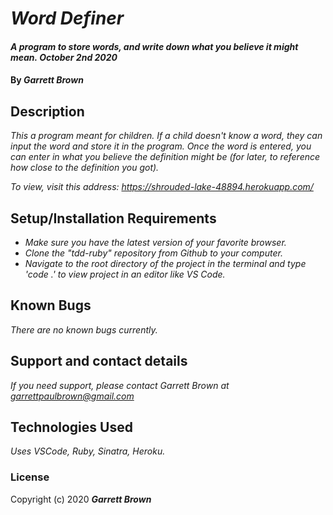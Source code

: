 # _Word Definer_

#### _A program to store words, and write down what you believe it might mean. October 2nd 2020_

#### By _**Garrett Brown**_

## Description

_This a program meant for children. If a child doesn't know a word, they can input the word and store it in the program. Once the word is entered, you can enter in what you believe the definition might be (for later, to reference how close to the definition you got)._

_To view, visit this address: https://shrouded-lake-48894.herokuapp.com/_

## Setup/Installation Requirements

* _Make sure you have the latest version of your favorite browser._
* _Clone the "tdd-ruby" repository from Github to your computer._
* _Navigate to the root directory of the project in the terminal and type 'code .' to view project in an editor like VS Code._

## Known Bugs

_There are no known bugs currently._

## Support and contact details

_If you need support, please contact Garrett Brown at <garrettpaulbrown@gmail.com>_

## Technologies Used

_Uses VSCode, Ruby, Sinatra, Heroku._

### License

Copyright (c) 2020 **_Garrett Brown_**
